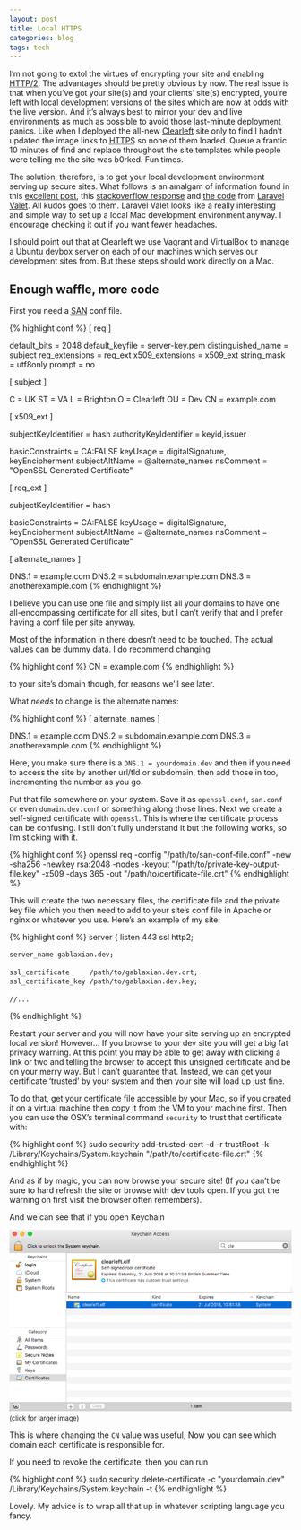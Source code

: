 ```yaml
---
layout: post
title: Local HTTPS
categories: blog
tags: tech
---
```



I’m not going to extol the virtues of encrypting your site and enabling <abbr title="Hypertext Transfer Protocol 2">HTTP/2</abbr>. The advantages should be pretty obvious by now. The real issue is that when you’ve got your site(s) and your clients’ site(s) encrypted, you’re left with local development versions of the sites which are now at odds with the live version. And it’s always best to mirror your dev and live environments as much as possible to avoid those last-minute deployment panics. Like when I deployed the all-new [Clearleft](https://clearleft.com) site only to find I hadn’t updated the image links to <abbr title="Hypertext Transfer Protocol Secure">HTTPS</abbr> so none of them loaded. Queue a frantic 10 minutes of find and replace throughout the site templates while people were telling me the site was b0rked. Fun times.

The solution, therefore, is to get your local development environment serving up secure sites. What follows is an amalgam of information found in this [excellent post](https://deliciousbrains.com/https-locally-without-browser-privacy-errors/), this [stackoverflow response](https://stackoverflow.com/questions/10175812/how-to-create-a-self-signed-certificate-with-openssl/27931596#27931596) and [the code](https://github.com/laravel/valet/blob/master/cli/Valet/Site.php) from [Laravel Valet](https://laravel.com/docs/5.4/valet). All kudos goes to them. Laravel Valet looks like a really interesting and simple way to set up a local Mac development environment anyway. I encourage checking it out if you want fewer headaches.

I should point out that at Clearleft we use Vagrant and VirtualBox to manage a Ubuntu devbox server on each of our machines which serves our development sites from. But these steps should work directly on a Mac.

## Enough waffle, more code

First you need a <abbr title="Subject Alternate Names">SAN</abbr> conf file.

{% highlight conf %}
[ req ]

default_bits        = 2048
default_keyfile     = server-key.pem
distinguished_name  = subject
req_extensions      = req_ext
x509_extensions     = x509_ext
string_mask         = utf8only
prompt              = no

[ subject ]

C   = UK
ST  = VA
L   = Brighton
O   = Clearleft
OU  = Dev
CN  = example.com

[ x509_ext ]

subjectKeyIdentifier   = hash
authorityKeyIdentifier = keyid,issuer

basicConstraints       = CA:FALSE
keyUsage               = digitalSignature, keyEncipherment
subjectAltName         = @alternate_names
nsComment              = "OpenSSL Generated Certificate"

[ req_ext ]

subjectKeyIdentifier = hash

basicConstraints     = CA:FALSE
keyUsage             = digitalSignature, keyEncipherment
subjectAltName       = @alternate_names
nsComment            = "OpenSSL Generated Certificate"

[ alternate_names ]

DNS.1               = example.com
DNS.2               = subdomain.example.com
DNS.3               = anotherexample.com
{% endhighlight %}

I believe you can use one file and simply list all your domains to have one all-encompassing certificate for all sites, but I can’t verify that and I prefer having a conf file per site anyway.

Most of the information in there doesn’t need to be touched. The actual values can be dummy data. I do recommend changing

{% highlight conf %}
CN  = example.com
{% endhighlight %}

to your site’s domain though, for reasons we’ll see later.

What _needs_ to change is the alternate names:

{% highlight conf %}
[ alternate_names ]

DNS.1               = example.com
DNS.2               = subdomain.example.com
DNS.3               = anotherexample.com
{% endhighlight %}

Here, you make sure there is a `DNS.1 = yourdomain.dev` and then if you need to access the site by another url/tld or subdomain, then add those in too, incrementing the number as you go.

Put that file somewhere on your system. Save it as `openssl.conf`, `san.conf` or even `domain.dev.conf` or something along those lines. Next we create a self-signed certificate with `openssl`. This is where the certificate process can be confusing. I still don’t fully understand it but the following works, so I’m sticking with it.

{% highlight conf %}
openssl req -config "/path/to/san-conf-file.conf" -new -sha256 -newkey rsa:2048 -nodes -keyout "/path/to/private-key-output-file.key" -x509 -days 365 -out "/path/to/certificate-file.crt"
{% endhighlight %}

This will create the two necessary files, the certificate file and the private key file which you then need to add to your site’s conf file in Apache or nginx or whatever you use. Here’s an example of my site:

{% highlight conf %}
server {
    listen 443 ssl http2;

    server_name gablaxian.dev;

    ssl_certificate     /path/to/gablaxian.dev.crt;
    ssl_certificate_key /path/to/gablaxian.dev.key;

    //...
{% endhighlight %}

Restart your server and you will now have your site serving up an encrypted local version! However&hellip; If you browse to your dev site you will get a big fat privacy warning. At this point you may be able to get away with clicking a link or two and telling the browser to accept this unsigned certificate and be on your merry way. But I can’t guarantee that. Instead, we can get your certificate ‘trusted’ by your system and then your site will load up just fine.

To do that, get your certificate file accessible by your Mac, so if you created it on a virtual machine then copy it from the VM to your machine first. Then you can use the OSX’s terminal command `security` to trust that certificate with:

{% highlight conf %}
sudo security add-trusted-cert -d -r trustRoot -k /Library/Keychains/System.keychain "/path/to/certificate-file.crt"
{% endhighlight %}

And as if by magic, you can now browse your secure site! (If you can’t be sure to hard refresh the site or browse with dev tools open. If you got the warning on first visit the browser often remembers).

And we can see that if you open Keychain

<a href="/assets/img/blog/keychain.png" rel="external noopener noreferrer">![keychain](/assets/img/blog/keychain.png)</a>
<small>(click for larger image)</small>

This is where changing the `CN` value was useful, Now you can see which domain each certificate is responsible for.

If you need to revoke the certificate, then you can run

{% highlight conf %}
sudo security delete-certificate -c "yourdomain.dev" /Library/Keychains/System.keychain -t
{% endhighlight %}

Lovely. My advice is to wrap all that up in whatever scripting language you fancy.
